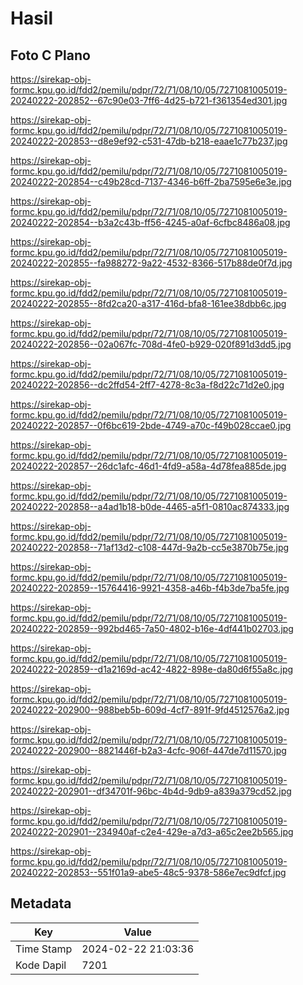 # Hasil

## Foto C Plano

https://sirekap-obj-formc.kpu.go.id/fdd2/pemilu/pdpr/72/71/08/10/05/7271081005019-20240222-202852--67c90e03-7ff6-4d25-b721-f361354ed301.jpg

https://sirekap-obj-formc.kpu.go.id/fdd2/pemilu/pdpr/72/71/08/10/05/7271081005019-20240222-202853--d8e9ef92-c531-47db-b218-eaae1c77b237.jpg

https://sirekap-obj-formc.kpu.go.id/fdd2/pemilu/pdpr/72/71/08/10/05/7271081005019-20240222-202854--c49b28cd-7137-4346-b6ff-2ba7595e6e3e.jpg

https://sirekap-obj-formc.kpu.go.id/fdd2/pemilu/pdpr/72/71/08/10/05/7271081005019-20240222-202854--b3a2c43b-ff56-4245-a0af-6cfbc8486a08.jpg

https://sirekap-obj-formc.kpu.go.id/fdd2/pemilu/pdpr/72/71/08/10/05/7271081005019-20240222-202855--fa988272-9a22-4532-8366-517b88de0f7d.jpg

https://sirekap-obj-formc.kpu.go.id/fdd2/pemilu/pdpr/72/71/08/10/05/7271081005019-20240222-202855--8fd2ca20-a317-416d-bfa8-161ee38dbb6c.jpg

https://sirekap-obj-formc.kpu.go.id/fdd2/pemilu/pdpr/72/71/08/10/05/7271081005019-20240222-202856--02a067fc-708d-4fe0-b929-020f891d3dd5.jpg

https://sirekap-obj-formc.kpu.go.id/fdd2/pemilu/pdpr/72/71/08/10/05/7271081005019-20240222-202856--dc2ffd54-2ff7-4278-8c3a-f8d22c71d2e0.jpg

https://sirekap-obj-formc.kpu.go.id/fdd2/pemilu/pdpr/72/71/08/10/05/7271081005019-20240222-202857--0f6bc619-2bde-4749-a70c-f49b028ccae0.jpg

https://sirekap-obj-formc.kpu.go.id/fdd2/pemilu/pdpr/72/71/08/10/05/7271081005019-20240222-202857--26dc1afc-46d1-4fd9-a58a-4d78fea885de.jpg

https://sirekap-obj-formc.kpu.go.id/fdd2/pemilu/pdpr/72/71/08/10/05/7271081005019-20240222-202858--a4ad1b18-b0de-4465-a5f1-0810ac874333.jpg

https://sirekap-obj-formc.kpu.go.id/fdd2/pemilu/pdpr/72/71/08/10/05/7271081005019-20240222-202858--71af13d2-c108-447d-9a2b-cc5e3870b75e.jpg

https://sirekap-obj-formc.kpu.go.id/fdd2/pemilu/pdpr/72/71/08/10/05/7271081005019-20240222-202859--15764416-9921-4358-a46b-f4b3de7ba5fe.jpg

https://sirekap-obj-formc.kpu.go.id/fdd2/pemilu/pdpr/72/71/08/10/05/7271081005019-20240222-202859--992bd465-7a50-4802-b16e-4df441b02703.jpg

https://sirekap-obj-formc.kpu.go.id/fdd2/pemilu/pdpr/72/71/08/10/05/7271081005019-20240222-202859--d1a2169d-ac42-4822-898e-da80d6f55a8c.jpg

https://sirekap-obj-formc.kpu.go.id/fdd2/pemilu/pdpr/72/71/08/10/05/7271081005019-20240222-202900--988beb5b-609d-4cf7-891f-9fd4512576a2.jpg

https://sirekap-obj-formc.kpu.go.id/fdd2/pemilu/pdpr/72/71/08/10/05/7271081005019-20240222-202900--8821446f-b2a3-4cfc-906f-447de7d11570.jpg

https://sirekap-obj-formc.kpu.go.id/fdd2/pemilu/pdpr/72/71/08/10/05/7271081005019-20240222-202901--df34701f-96bc-4b4d-9db9-a839a379cd52.jpg

https://sirekap-obj-formc.kpu.go.id/fdd2/pemilu/pdpr/72/71/08/10/05/7271081005019-20240222-202901--234940af-c2e4-429e-a7d3-a65c2ee2b565.jpg

https://sirekap-obj-formc.kpu.go.id/fdd2/pemilu/pdpr/72/71/08/10/05/7271081005019-20240222-202853--551f01a9-abe5-48c5-9378-586e7ec9dfcf.jpg


## Metadata

| Key        | Value               |
| ---------- | ------------------- |
| Time Stamp | 2024-02-22 21:03:36 |
| Kode Dapil | 7201                |



